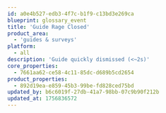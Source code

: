 ```yaml
---
id: a0e4b527-edb3-4f7c-b1f9-c13bd3e269ca
blueprint: glossary_event
title: 'Guide Rage Closed'
product_area:
  - 'guides & surveys'
platform:
  - all
description: 'Guide quickly dismissed (<~2s)'
core_properties:
  - 7661aa62-ce58-4c11-85dc-d689b5cd2654
product_properties:
  - 892d19ea-e859-45b3-99be-fd828ced75bd
updated_by: b6c6019f-27db-41a7-98bb-07c9b90f212b
updated_at: 1756836572
---
```

